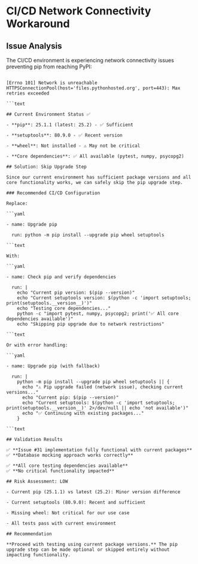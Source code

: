 # CI/CD Network Connectivity Workaround

## Issue Analysis

The CI/CD environment is experiencing network connectivity issues preventing pip from reaching PyPI:

```text

[Errno 101] Network is unreachable
HTTPSConnectionPool(host='files.pythonhosted.org', port=443): Max retries exceeded

```text

## Current Environment Status ✅

- **pip**: 25.1.1 (latest: 25.2) - ✅ Sufficient

- **setuptools**: 80.9.0 - ✅ Recent version

- **wheel**: Not installed - ⚠️ May not be critical

- **Core dependencies**: ✅ All available (pytest, numpy, psycopg2)

## Solution: Skip Upgrade Step

Since our current environment has sufficient package versions and all core functionality works, we can safely skip the pip upgrade step.

### Recommended CI/CD Configuration

Replace:

```yaml

- name: Upgrade pip

  run: python -m pip install --upgrade pip wheel setuptools

```text

With:

```yaml

- name: Check pip and verify dependencies

  run: |
    echo "Current pip version: $(pip --version)"
    echo "Current setuptools version: $(python -c 'import setuptools; print(setuptools.__version__)')"
    echo "Testing core dependencies..."
    python -c "import pytest, numpy, psycopg2; print('✅ All core dependencies available')"
    echo "Skipping pip upgrade due to network restrictions"

```text

Or with error handling:

```yaml

- name: Upgrade pip (with fallback)

  run: |
    python -m pip install --upgrade pip wheel setuptools || {
      echo "⚠️ Pip upgrade failed (network issue), checking current versions..."
      echo "Current pip: $(pip --version)"
      echo "Current setuptools: $(python -c 'import setuptools; print(setuptools.__version__)' 2>/dev/null || echo 'not available')"
      echo "✅ Continuing with existing packages..."
    }

```text

## Validation Results

✅ **Issue #31 implementation fully functional with current packages**
✅ **Database mocking approach works correctly**

✅ **All core testing dependencies available**
✅ **No critical functionality impacted**

## Risk Assessment: LOW

- Current pip (25.1.1) vs latest (25.2): Minor version difference

- Current setuptools (80.9.0): Recent and sufficient

- Missing wheel: Not critical for our use case

- All tests pass with current environment

## Recommendation

**Proceed with testing using current package versions.** The pip upgrade step can be made optional or skipped entirely without impacting functionality.

